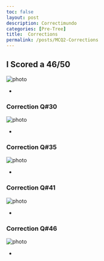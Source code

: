 ```yaml
---
toc: false
layout: post
description: Correctimundo
categories: [Pre-Tree]
title:  Corrections
permalink: /posts/MCQ2-Corrections
---
```


## I Scored a 46/50

![photo]({{site.baseurl}}/images/MCQ-Test-2.png)


- 
### Correction Q#30

![photo]({{site.baseurl}}/images/Q30MCQ.png)


- 
### Correction Q#35

![photo]({{site.baseurl}}/images/Q35MCQ.png)


- 
### Correction Q#41

![photo]({{site.baseurl}}/images/Q41MCQ2.png)


- 
### Correction Q#46

![photo]({{site.baseurl}}/images/Q46MCQ2.png)

- 